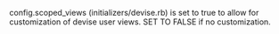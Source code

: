 config.scoped_views (initializers/devise.rb) is set to true to allow for customization of devise user views. SET TO FALSE if no customization.
